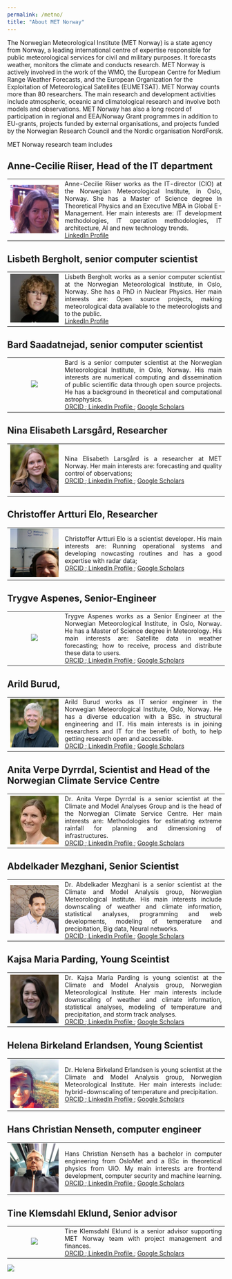 ```yaml
---
permalink: /metno/
title: "About MET Norway"
---
```



The Norwegian Meteorological Institute (MET Norway) is a state agency from Norway, a leading international centre of expertise responsible for public meteorological services for civil and military purposes. It forecasts weather, monitors the climate and conducts research. MET Norway is actively involved in the work of the WMO, the European Centre for Medium Range Weather Forecasts, and the European Organization for the Exploitation of Meteorological Satellites (EUMETSAT). MET Norway counts more than 80 researchers. The main research and development activities include atmospheric, oceanic and climatological research and involve both models and observations. MET Norway has also a long record of participation in regional and EEA/Norway Grant programmes in addition to EU-grants, projects funded by external organisations, and projects funded by the Norwegian Research Council and the Nordic organisation NordForsk.

MET Norway research team includes

## Anne-Cecilie Riiser, Head of the IT department
 <table>
 <tr>
  <td width="25%" ><center> <img src="/assets/images/bio/anne_cecilie_MET_Norway.jpg"/> </center></td>
  <td align="justify">
 Anne-Cecilie Riiser works as the IT-director (CIO) at the Norwegian Meteorological Institute, in Oslo, Norway. She has a Master of Science degree In Theoretical Physics and an Executive MBA in Global E-Management. Her main interests are: IT development methodologies, IT operation methodologies, IT architecture, AI and new technology trends.<br>
 <a href="https://www.linkedin.com/in/anne-cecilie-riiser-b8885b/"> LinkedIn Profile </a>
 </td>
 </tr>
 </table>

## Lisbeth Bergholt, senior computer scientist
<table>
 <tr>
  <td width="25%" ><center> <img src="/assets/images/bio/Lisbeth_MET_Norway.png"/> </center></td>
  <td align="justify">
 Lisbeth Bergholt works as a senior computer scientist at the Norwegian Meteorological Institute, in Oslo, Norway. She has a PhD in Nuclear Physics. Her main interests are: Open source projects, making meteorological data available to the meteorologists and to the public.<br>
 <a href="https://www.linkedin.com/in/lisbeth-bergholt-a1544a3/"> LinkedIn Profile </a>
 </td>
 </tr>
 </table>

## Bard Saadatnejad, senior computer scientist
<table>
 <tr>
  <td width="25%" ><center> <img src="/assets/images/bio/bard_MET_Norway.jpg"/> </center></td>
  <td align="justify">
   Bard is a senior computer scientist at the Norwegian Meteorological Institute, in Oslo, Norway. His main interests are numerical computing and dissemination of public scientific data through open source projects. He has a background in theoretical and computational astrophysics.

 <br>
 <a href=""> ORCID </a>;<a href=""> LinkedIn Profile </a>; <a href=""> Google Scholars </a>
 </td>
 </tr>
 </table>

## Nina Elisabeth Larsgård, Researcher
<table>
 <tr>
  <td width="25%" ><center> <img src="/assets/images/bio/Nina_MET_Norway.png"/> </center></td>
  <td align="justify">
 Nina Elisabeth Larsgård is a researcher at MET Norway. Her main interests are: forecasting and quality control of observations;<br>
 <a href=""> ORCID </a>;<a href=""> LinkedIn Profile </a>; <a href=""> Google Scholars </a>
 </td>
 </tr>
 </table>

## Christoffer Artturi Elo, Researcher
<table>
 <tr>
  <td width="25%" ><center> <img src="/assets/images/bio/christoffer_MET_Norway.png"/> </center></td>
  <td align="justify">
 Christoffer Artturi Elo is a scientist developer. His main interests are: Running operational systems and developing nowcasting routines and has a good expertise with radar data;<br>
 <a href=""> ORCID </a>;<a href=""> LinkedIn Profile </a>; <a href=""> Google Scholars </a>
 </td>
 </tr>
 </table>

## Trygve Aspenes, Senior-Engineer
 <table>
 <tr>
  <td width="25%" ><center> <img src="/assets/images/bio/trygve_MET_Norway.jpg"/> </center></td>
  <td align="justify">
 Trygve Aspenes works as a Senior Engineer at the Norwegian Meteorological Institute, in Oslo, Norway. He has a Master of Science degree in Meteorology. His main interests are: Satellite data in weather forecasting; how to receive, process and distribute these data to users.<br>
 <a href=""> ORCID </a>;<a href=""> LinkedIn Profile </a>; <a href=""> Google Scholars </a>
 </td>
 </tr>
 </table>

## Arild Burud,
<table>
 <tr>
  <td width="25%" ><center> <img src="/assets/images/bio/Arild_MET_Norway.png"/> </center></td>
  <td align="justify">
   Arild Burud works as IT senior engineer in the Norwegian Meteorological Institute, Oslo, Norway. He has a diverse education with a BSc. in structural engineering and IT. His main interests is in joining researchers and IT for the benefit of both, to help getting research open and accessible.<br>
 <a href=""> ORCID </a>;<a href=""> LinkedIn Profile </a>; <a href=""> Google Scholars </a>
 </td>
 </tr>
 </table>

## Anita Verpe Dyrrdal, Scientist and Head of the Norwegian Climate Service Centre
<table>
 <tr>
  <td width="25%" ><center> <img src="/assets/images/bio/Anita_MET_Norway.png"/> </center></td>
  <td align="justify">
 Dr. Anita Verpe Dyrrdal is a senior scientist at the Climate and Model Analyses Group and is the head of the Norwegian Climate Service Centre. Her main interests are: Methodologies for estimating extreme rainfall for planning and dimensioning of infrastructures.<br>
 <a href=""> ORCID </a>;<a href=""> LinkedIn Profile </a>; <a href=""> Google Scholars </a>
 </td>
 </tr>
 </table>

## Abdelkader Mezghani, Senior Scientist
 <table>
 <tr>
  <td width="25%" ><center> <img src="/assets/images/bio/abdelkader_metno.jpg"/> </center></td>
  <td align="justify">
 Dr. Abdelkader Mezghani is a senior scientist at the Climate and Model Analysis group, Norwegian Meteorological Institute. His main interests include downscaling of weather and climate information, statistical analyses, programming and web developments, modeling of temperature and precipitation, Big data, Neural networks.<br>
 <a href="https://orcid.org/0000-0003-2825-5884"> ORCID </a>;<a href="https://no.linkedin.com/in/abdelkader-mezghani-8a3aa127"> LinkedIn Profile </a>; <a href="https://scholar.google.com/citations?user=oeIMYnUAAAAJ&hl=en"> Google Scholars </a>
 </td>
 </tr>
 </table>

## Kajsa Maria Parding, Young Sceintist
<table>
 <tr>
  <td width="25%" ><center> <img src="/assets/images/bio/kajsa_MET_Norway.png"/> </center></td>
  <td align="justify">
 Dr. Kajsa Maria Parding is young scientist at the Climate and Model Analysis group, Norwegian Meteorological Institute. Her main interests include downscaling of weather and climate information, statistical analyses, modeling of temperature and precipitation, and storm track analyses.<br>
 <a href=""> ORCID </a>;<a href=""> LinkedIn Profile </a>; <a href=""> Google Scholars </a>
 </td>
 </tr>
 </table>

## Helena Birkeland Erlandsen, Young Scientist
<table>
 <tr>
  <td width="25%" ><center> <img src="/assets/images/bio/helene_MET_Norway.png"/> </center></td>
  <td align="justify">
 Dr. Helena Birkeland Erlandsen is young scientist at the Climate and Model Analysis group, Norwegian Meteorological Institute. Her main interests include: hybrid-downscaling of temperature and precipitation. <br>
 <a href=""> ORCID </a>;<a href=""> LinkedIn Profile </a>; <a href=""> Google Scholars </a>
 </td>
 </tr>
 </table>

## Hans Christian Nenseth, computer engineer
<table>
 <tr>
  <td width="25%" ><center> <img src="/assets/images/bio/Hans_Christian_MET_Norway.png"/> </center></td>
  <td align="justify">
 Hans Christian Nenseth has a bachelor in computer engineering from OsloMet and a BSc in theoretical physics from UiO. My main interests are frontend development,  computer security and machine learning.
<br>
 <a href=""> ORCID </a>;<a href=""> LinkedIn Profile </a>; <a href=""> Google Scholars </a>
 </td>
 </tr>
 </table>

## Tine Klemsdahl Eklund, Senior advisor
<table>
 <tr>
  <td width="25%" ><center> <img src="/assets/images/bio/tine_MET_Norway.jpg"/> </center></td>
  <td align="justify">
 Tine Klemsdahl Eklund is a senior advisor supporting MET Norway team with project management and finances.<br>
 <a href=""> ORCID </a>;<a href=""> LinkedIn Profile </a>; <a href=""> Google Scholars </a>
 </td>
 </tr>
 </table>

<img src="/assets/images/Met_RGB_Horisontal_ENG.jpg" width="300"/>
